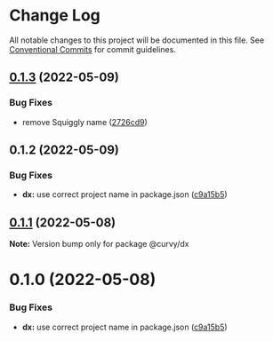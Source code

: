 # Change Log

All notable changes to this project will be documented in this file.
See [Conventional Commits](https://conventionalcommits.org) for commit guidelines.

## [0.1.3](https://github.com/tkofh/curvy/compare/@curvy/dx@0.1.2...@curvy/dx@0.1.3) (2022-05-09)


### Bug Fixes

* remove Squiggly name ([2726cd9](https://github.com/tkofh/curvy/commit/2726cd964279395bed4554e00001f54d30f468ae))





## 0.1.2 (2022-05-09)


### Bug Fixes

* **dx:** use correct project name in package.json ([c9a15b5](https://github.com/tkofh/curvy/commit/c9a15b589045d3947682774f7f1b746e6dac6298))





## [0.1.1](https://github.com/tkofh/curvy/compare/@curvy/dx@0.1.0...@curvy/dx@0.1.1) (2022-05-08)

**Note:** Version bump only for package @curvy/dx





# 0.1.0 (2022-05-08)


### Bug Fixes

* **dx:** use correct project name in package.json ([c9a15b5](https://github.com/tkofh/curvy/commit/c9a15b589045d3947682774f7f1b746e6dac6298))
